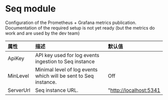 # Seq module

Configuration of the Prometheus + Grafana metrics publication. Documentation of the required setup is not yet ready \(but the metrics do work and are used by the dev team\)

| 属性 | 描述 | 默认值 |
| :--- | :--- | :--- |
| ApiKey | API key used for log events ingestion to Seq instance |  |
| MinLevel | Minimal level of log events which will be sent to Seq instance. | Off |
| ServerUrl | Seq instance URL. | "[http://localhost:5341](http://localhost:5341) |

